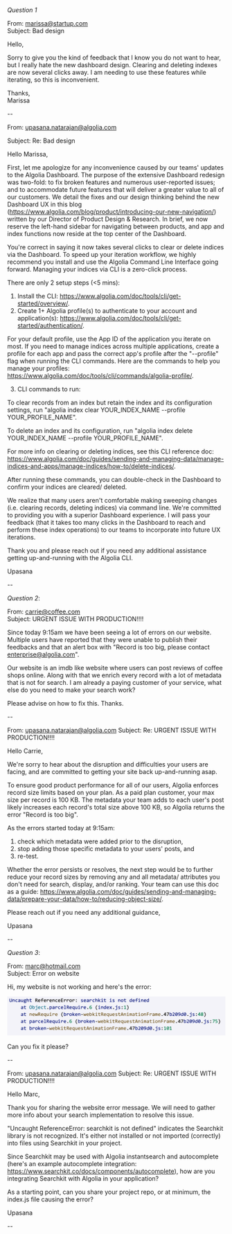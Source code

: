 _Question 1_

From: marissa@startup.com  
Subject: Bad design

Hello,

Sorry to give you the kind of feedback that I know you do not want to hear, but I really hate the new dashboard design. Clearing and deleting indexes are now several clicks away. I am needing to use these features while iterating, so this is inconvenient.

Thanks,  
Marissa

--

From: <upasana.natarajan@algolia.com>

Subject: Re: Bad design

Hello Marissa,

First, let me apologize for any inconvenience caused by our teams' updates to the Algolia Dashboard. The purpose of the extensive Dashboard redesign was two-fold: to fix broken features and numerous user-reported issues; and to accommodate future features that will deliver a greater value to all of our customers. We detail the fixes and our design thinking behind the new Dashboard UX in this blog (https://www.algolia.com/blog/product/introducing-our-new-navigation/) written by our Director of Product Design & Research. In brief, we now reserve the left-hand sidebar for navigating between products, and app and index functions now reside at the top center of the Dashboard.

You're correct in saying it now takes several clicks to clear or delete indices via the Dashboard. To speed up your iteration workflow, we highly recommend you install and use the Algolia Command Line Interface going forward. Managing your indices via CLI is a zero-click process.

There are only 2 setup steps (<5 mins):

1. Install the CLI: https://www.algolia.com/doc/tools/cli/get-started/overview/.
2. Create 1+ Algolia profile(s) to authenticate to your account and application(s): https://www.algolia.com/doc/tools/cli/get-started/authentication/.

For your default profile, use the App ID of the application you iterate on most. If you need to manage indices across multiple applications, create a profile for each app and pass the correct app's profile after the "--profile" flag when running the CLI commands. Here are the commands to help you manage your profiles: https://www.algolia.com/doc/tools/cli/commands/algolia-profile/.

3. CLI commands to run:

To clear records from an index but retain the index and its configuration settings, run "algolia index clear YOUR_INDEX_NAME --profile YOUR_PROFILE_NAME".

To delete an index and its configuration, run "algolia index delete YOUR_INDEX_NAME --profile YOUR_PROFILE_NAME".

For more info on clearing or deleting indices, see this CLI reference doc: https://www.algolia.com/doc/guides/sending-and-managing-data/manage-indices-and-apps/manage-indices/how-to/delete-indices/.

After running these commands, you can double-check in the Dashboard to confirm your indices are cleared/ deleted.

We realize that many users aren't comfortable making sweeping changes (i.e. clearing records, deleting indices) via command line. We're committed to providing you with a superior Dashboard experience. I will pass your feedback (that it takes too many clicks in the Dashboard to reach and perform these index operations) to our teams to incorporate into future UX iterations.

Thank you and please reach out if you need any additional assistance getting up-and-running with the Algolia CLI.

Upasana

--

_Question 2_:

From: carrie@coffee.com  
Subject: URGENT ISSUE WITH PRODUCTION!!!!

Since today 9:15am we have been seeing a lot of errors on our website. Multiple users have reported that they were unable to publish their feedbacks and that an alert box with "Record is too big, please contact enterprise@algolia.com".

Our website is an imdb like website where users can post reviews of coffee shops online. Along with that we enrich every record with a lot of metadata that is not for search. I am already a paying customer of your service, what else do you need to make your search work?

Please advise on how to fix this. Thanks.

--

From: <upasana.natarajan@algolia.com> Subject: Re: URGENT ISSUE WITH PRODUCTION!!!!

Hello Carrie,

We're sorry to hear about the disruption and difficulties your users are facing, and are committed to getting your site back up-and-running asap.

To ensure good product performance for all of our users, Algolia enforces record size limits based on your plan. As a paid plan customer, your max size per record is 100 KB. The metadata your team adds to each user's post likely increases each record's total size above 100 KB, so Algolia returns the error "Record is too big".

As the errors started today at 9:15am:

1. check which metadata were added prior to the disruption,
2. stop adding those specific metadata to your users' posts, and
3. re-test.

Whether the error persists or resolves, the next step would be to further reduce your record sizes by removing any and all metadata/ attributes you don't need for search, display, and/or ranking. Your team can use this doc as a guide: https://www.algolia.com/doc/guides/sending-and-managing-data/prepare-your-data/how-to/reducing-object-size/.

Please reach out if you need any additional guidance,

Upasana

--

_Question 3_:

From: marc@hotmail.com  
Subject: Error on website

Hi, my website is not working and here's the error:

![error message](./error.png)

Can you fix it please?

--

From: <upasana.natarajan@algolia.com> Subject: Re: URGENT ISSUE WITH PRODUCTION!!!!

Hello Marc,

Thank you for sharing the website error message. We will need to gather more info about your search implementation to resolve this issue.

"Uncaught ReferenceError: searchkit is not defined" indicates the Searchkit library is not recognized. It's either not installed or not imported (correctly) into files using Searchkit in your project.

Since Searchkit may be used with Algolia instantsearch and autocomplete (here's an example autocomplete integration: https://www.searchkit.co/docs/components/autocomplete), how are you integrating Searchkit with Algolia in your application?

As a starting point, can you share your project repo, or at minimum, the index.js file causing the error?

Upasana

--
